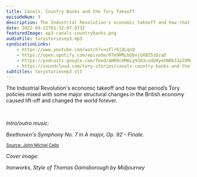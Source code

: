 ```yaml
---
title: Canals, Country Banks and the Tory Takeoff
episodeNum: 3
description: The Industrial Revolution's economic takeoff and how that period’s Tory policies mixed with some major structural changes in the British economy caused lift-off and changed the world forever.
date: 2022-09-22T01:32:07.973Z
featuredImage: ep3-canals-countrybanks.png
audioFile: torystoriesep3.mp3
syndicationLinks:
    - https://www.youtube.com/watch?v=zFlr6jQLqnQ
    - https://open.spotify.com/episode/0Te9MRLbQbxjUXBZ5zDzaD
	- https://podcasts.google.com/feed/aHR0cHM6Ly93d3cudG9yeXN0b3JpZXMuc3RyZWFtL3Jzcy54bWw/episode/aHR0cHM6Ly93d3cudG9yeXN0b3JpZXMuc3RyZWFtL2VwaXNvZGVzL2NhbmFscy1jb3VudHJ5LWJhbmtzLWFuZC10aGUtdG9yeS10YWtlb2Zm
    - https://soundcloud.com/tory-stories/canals-country-banks-and-the-tory-takeoff
subtitles: torystoriesep3.vtt
---
```


The Industrial Revolution's economic takeoff and how that period’s Tory policies mixed with some major structural changes in the British economy caused lift-off and changed the world forever.

<br>

_Intro/outro music:_

_Beethoven's Symphony No. 7 in A major, Op. 92 - Finale._

<sup>[Source: John Michel Cello](https://commons.wikimedia.org/wiki/File:JOHN_MICHEL_CELLO-BEETHOVEN_SYMPHONY_7_Finale.ogg)</sup>

_Cover image:_

_Ironworks, Style of Thomas Gainsborough by Midjourney_
